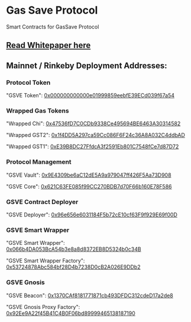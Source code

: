 # Gas Save Protocol
Smart Contracts for GasSave Protocol

## [Read Whitepaper here](https://github.com/Gas-Save/whitepaper)

## Mainnet / Rinkeby Deployment Addresses:

### Protocol Token

"GSVE Token": 		                [0x000000000000e01999859eebfE39ECd039f67a54](https://etherscan.io/address/0x000000000000e01999859eebfE39ECd039f67a54)

### Wrapped Gas Tokens

"Wrapped Chi":			              [0x47536fD7C0CDb9338Ce495694BE6463A30314582](https://etherscan.io/address/0x47536fD7C0CDb9338Ce495694BE6463A30314582)

"Wrapped GST2":		                [0x1f4DD5A297ca59Cc086F6F24c36A8A032C4ddbAD](https://etherscan.io/address/0x1f4DD5A297ca59Cc086F6F24c36A8A032C4ddbAD)

"Wrapped GST1":		                [0xE39B8DC27FfdcA3f2591Eb801C7548fCe7d87D72](https://etherscan.io/address/0xE39B8DC27FfdcA3f2591Eb801C7548fCe7d87D72)

### Protocol Management

"GSVE Vault":		                  [0x9E4309be6aC12dE5A9a979047ff426F5Aa73D908](https://etherscan.io/address/0x9E4309be6aC12dE5A9a979047ff426F5Aa73D908)

"GSVE Core":			                [0x621C63FE085f99CC270BDB7d70F66b160E78F586](https://etherscan.io/address/0x621C63FE085f99CC270BDB7d70F66b160E78F586)


### GSVE Contract Deployer

"GSVE Deployer": 	                [0x96e656e6031184F5b72cE10cf63F9f929E69f00D](https://etherscan.io/address/0x96e656e6031184F5b72cE10cf63F9f929E69f00D)

### GSVE Smart Wrapper

"GSVE Smart Wrapper":		          [0x066b4DA053BcA54b3e8a8d8372EB8D5324b0c34B](https://etherscan.io/address/0x066b4DA053BcA54b3e8a8d8372EB8D5324b0c34B)

"GSVE Smart Wrapper Factory":		  [0x53724878Abc584bf28D4b7238D0cB2A026E9DDb2](https://etherscan.io/address/0x53724878Abc584bf28D4b7238D0cB2A026E9DDb2)

### GSVE Gnosis 

"GSVE Beacon":		                [0x1370CAf8181771871cb493DFDC312cdeD17a2de8](https://etherscan.io/address/0x1370CAf8181771871cb493DFDC312cdeD17a2de8)

"GSVE Gnosis Proxy Factory":		  [0x92Ee9A22f45B41C4B0F06bd89999465138187190](https://etherscan.io/address/0x92Ee9A22f45B41C4B0F06bd89999465138187190)


